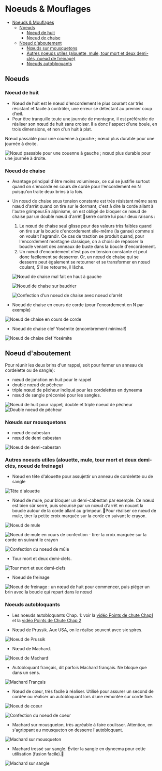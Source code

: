 # Noeuds & Mouflages

- [Noeuds & Mouflages](#Noeuds--Mouflages)
  - [Noeuds](#Noeuds)
    - [Noeud de huit](#Noeud-de-huit)
    - [Noeud de chaise](#Noeud-de-chaise)
  - [Noeud d'aboutement](#Noeud-daboutement)
    - [Nœuds sur mousquetons](#N%C5%93uds-sur-mousquetons)
    - [Autres noeuds utiles (alouette, mule, tour mort et deux demi-clés, noeud de freinage)](#Autres-noeuds-utiles-alouette-mule-tour-mort-et-deux-demi-cl%C3%A9s-noeud-de-freinage)
    - [Noeuds autobloquants](#Noeuds-autobloquants)

## Noeuds

### Noeud de huit

* Nœud de huit est le nœud d'encordement le plus courant car très résistant et facile à contrôler, une erreur se détectant au premier coup d’œil.
* Pour être tranquille toute une journée de montagne, il est préférable de réaliser son nœud de huit sans croiser. Il a donc l'aspect d'une boule, en
trois dimensions, et non d'un huit à plat.

Nœud passable pour une couenne à gauche ; nœud plus durable pour une journée à droite.

![Nœud passable pour une couenne à gauche ; nœud plus durable pour une journée à droite.](img/noeuxhuit.png)


### Noeud de chaise
    
* Avantage principal d'être moins volumineux, ce qui se justifie surtout quand on s'encorde en cours de corde pour l'encordement en N puisqu'on traite deux brins à la fois.
* Un nœud de chaise sous tension constante est très résistant même sans nœud d'arrêt quand on tire sur le dormant, c'est à dire la corde allant à l'autre grimpeur.En alpinisme, on est obligé de bloquer ce nœud de chaise par un double nœud d'arrêt serré contre lui pour deux raisons :
    1. Le nœud de chaise seul glisse pour des valeurs très faibles quand on tire sur la boucle d'encordement elle-même (la ganse) comme si on voulait l'agrandir. Ce cas de traction se produit quand, pour l'encordement montagne classique, on a choisi de repasser la boucle venant des anneaux de buste dans la boucle d'encordement.
    2. Un nœud d'encordement n'est pas en tension constante et peut donc facilement se desserrer. Or, un nœud de chaise qui se desserre peut également se retourner et se transformer en nœud coulant, S'il se retourne, il lâche.

    ![Nœud de chaise mal fait en haut à gauche](img/noeudchaise.png)

    ![Noeud de chaise sur baudrier](img/chaise.png)
    
    ![Confection d'un noeud de chaise avec noeud d'arrêt](https://proxy.duckduckgo.com/iu/?u=http%3A%2F%2Flezardevillemandeur.org%2Fwp-content%2Fuploads%2Fnoeud-de-chaise.jpg&f=1)

* Noeud de chaise en cours de corde (pour l'encordement en N par exemple)
  
![Noeud de chaise en cours de corde](img/chaiseN.png)

* Noeud de chaise clef Yosémite (encombrement minimal!)

![Noeud de chaise clef Yosémite](img/noeudyosemite.png)

## Noeud d'aboutement 

Pour réunir les deux brins d'un rappel, soit pour fermer un anneau de cordelette ou de sangle):

  * nœud de jonction en huit pour le rappel
  * double nœud de pêcheur
  * triple nœud de pêcheur indiqué pour les cordelettes en dyneema
  * nœud de sangle préconisé pour les sangles.
  
  ![Noeud de huit pour rappel, double et triple noeud de pêcheur](img/rabouttement.png)
  ![Double noeud de pêcheur](img/doublepecheur.png)
  
### Nœuds sur mousquetons

* nœud de cabestan
* nœud de demi cabestan
  
![Noeud de demi-cabestan](img/cabestan.png)

### Autres noeuds utiles (alouette, mule, tour mort et deux demi-clés, noeud de freinage)

* Nœud en tête d'alouette pour assujettir un anneau de cordelette ou de sangle

![Tête d'alouette](img/tetealouette.png)
  
* Nœud de mule, pour bloquer un demi-cabestan par exemple. Ce nœud est bien sûr serré, puis sécurisé par un nœud d'arrêt en nouant la boucle autour de la corde allant au grimpeur. Pour réaliser ce nœud de mule, tirer la petite croix marquée sur la corde en suivant le crayon.
  
![Noeud de mule](img/noeudcoeur.png)

![Noeud de mule en cours de confection - tirer la croix marquée sur la corde en suivant le crayon](img/noeudcoeur2.png)

![Confection du noeud de mûle](img/noeudmuleconfection.png)
  
* Tour mort et deux demi-clefs. 

![Tour mort et eux demi-clefs](img/tourmort.png)

* Noeud de freinage
  
![Noeud de freinage](img/noeudfreinage.png) : un nœud de huit pour commencer, puis piéger un brin avec la boucle qui repart dans le nœud

### Noeuds autobloquants

* Les noeuds autobloquants Chap. 1: voir la [vidéo Points de chute Chap1](https://www.youtube.com/watch?v=_1RG-CSgGpc) et la [vidéo Points de Chute Chap 2](https://www.youtube.com/watch?v=Lj9wNgbDs1s)  

* Nœud de Prussik. Aux USA, on le réalise souvent avec six spires.

![Noeud de Prussik](img/prussike.png)

* Nœud de Machard.

![Noeud de Machard](img/machard.png)

* Autobloquant français, dit parfois Machard français. Ne bloque que dans un sens.

![Machard Français](img/machardfrancais.png)

* Nœud de cœur, très facile à réaliser. Utilisé pour assurer un second de cordée ou réaliser un autobloquant lors d’une remontée sur corde fixe.

![Noeud de coeur](img/coeur.png)

![Confection du noeud de coeur](img/noeudcoeurrealisation.png)

* Machard sur mousqueton, très agréable à faire coulisser. Attention, en s'agrippant au mousqueton on desserre l'autobloquant.

![Machard sur mousqueton](img/machardmousqueton.png)

* Machard tressé sur sangle. Éviter la sangle en dyneema pour cette utilisation (fusion facile).

![Machard sur sangle](img/machardsangle.png)